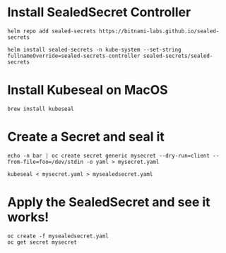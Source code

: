 # Install SealedSecret Controller 
    helm repo add sealed-secrets https://bitnami-labs.github.io/sealed-secrets

    helm install sealed-secrets -n kube-system --set-string fullnameOverride=sealed-secrets-controller sealed-secrets/sealed-secrets

# Install Kubeseal on MacOS
    brew install kubeseal

# Create a Secret and seal it
    echo -n bar | oc create secret generic mysecret --dry-run=client --from-file=foo=/dev/stdin -o yaml > mysecret.yaml

    kubeseal < mysecret.yaml > mysealedsecret.yaml

# Apply the SealedSecret and see it works!
    oc create -f mysealedsecret.yaml
    oc get secret mysecret

